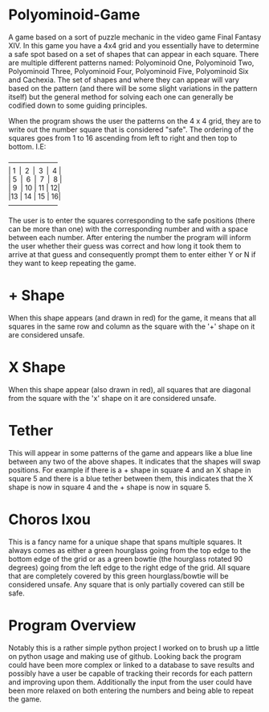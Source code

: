 # Polyominoid-Game

A game based on a sort of puzzle mechanic in the video game Final Fantasy XIV. In this game you have a 4x4 grid and you essentially have to determine a safe spot based on a set of shapes that can appear in each square. There are multiple different patterns named: Polyominoid One, Polyominoid Two, Polyominoid Three, Polyominoid Four, Polyominoid Five, Polyominoid Six and Cachexia. The set of shapes and where they can appear will vary based on the pattern (and there will be some slight variations in the pattern itself) but the general method for solving each one can generally be codified down to some guiding principles.

When the program shows the user the patterns on the 4 x 4 grid, they are to write out the number square that is considered "safe". The ordering of the squares goes from 1 to 16 ascending from left to right and then top to bottom. I.E:

&ndash;&ndash;&ndash;&ndash;&ndash;&ndash;&ndash;&ndash;&ndash;&ndash;&ndash;&ndash;&ndash;&ndash;\
| 1&ensp;|&ensp;2&ensp;|&ensp;3&ensp;|&ensp;4 |\
| 5&ensp;|&ensp;6&ensp;|&ensp;7&ensp;|&ensp;8 |\
| 9&ensp;|&nbsp;10&nbsp;|&nbsp;11&nbsp;|&nbsp;12|\
|13&nbsp;|&nbsp;14&nbsp;|&nbsp;15&nbsp;|&nbsp;16|\
&ndash;&ndash;&ndash;&ndash;&ndash;&ndash;&ndash;&ndash;&ndash;&ndash;&ndash;&ndash;&ndash;&ndash;

The user is to enter the squares corresponding to the safe positions (there can be more than one) with the corresponding number and with a space between each number. After entering the number the program will inform the user whether their guess was correct and how long it took them to arrive at that guess and consequently prompt them to enter either Y or N if they want to keep repeating the game. 

# + Shape

When this shape appears (and drawn in red) for the game, it means that all squares in the same row and column as the square with the '+' shape on it are considered unsafe.

# X Shape

When this shape appear (also drawn in red), all squares that are diagonal from the square with the 'x' shape on it are considered unsafe.

# Tether

This will appear in some patterns of the game and appears like a blue line between any two of the above shapes. It indicates that the shapes will swap positions. For example if there is a + shape in square 4 and an X shape in square 5 and there is a blue tether between them, this indicates that the X shape is now in square 4 and the + shape is now in square 5.

# Choros Ixou

This is a fancy name for a unique shape that spans multiple squares. It always comes as either a green hourglass going from the top edge to the bottom edge of the grid or as a green bowtie (the hourglass rotated 90 degrees) going from the left edge to the right edge of the grid. All square that are completely covered by this green hourglass/bowtie will be considered unsafe. Any square that is only partially covered can still be safe.

# Program Overview

Notably this is a rather simple python project I worked on to brush up a little on python usage and making use of github. Looking back the program could have been more complex or linked to a database to save results and possibly have a user be capable of tracking their records for each pattern and improving upon them. Additionally the input from the user could have been more relaxed on both entering the numbers and being able to repeat the game.
